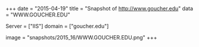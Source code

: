
+++
date = "2015-04-19"
title = "Snapshot of http://www.goucher.edu"
data = "WWW.GOUCHER.EDU"

Server = ["IIS"]
domain = ["goucher.edu"]

  image = "snapshots/2015_16/WWW.GOUCHER.EDU.png"
+++
#

